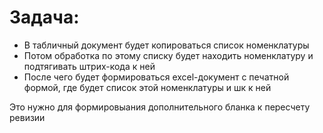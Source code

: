 # Задача:

- В табличный документ будет копироваться список номенклатуры
- Потом обработка по этому списку будет находить номенклатуру и подтягивать штрих-кода к ней
- После чего будет формироваться excel-документ с печатной формой, где будет список этой номенклатуры и шк к ней

Это нужно для формировыания дополнительного бланка к пересчету ревизии
